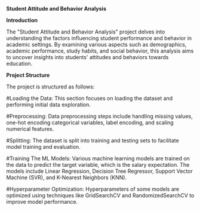 **Student Attitude and Behavior Analysis**


**Introduction**

The "Student Attitude and Behavior Analysis" project delves into understanding the factors influencing student performance and behavior in academic settings. By examining various aspects such as demographics, academic performance, study habits, and social behavior, this analysis aims to uncover insights into students' attitudes and behaviors towards education.

**Project Structure**

The project is structured as follows:

#Loading the Data: This section focuses on loading the dataset and performing initial data exploration.

#Preprocessing: Data preprocessing steps include handling missing values, one-hot encoding categorical variables, label encoding, and scaling numerical features.

#Splitting: The dataset is split into training and testing sets to facilitate model training and evaluation.

#Training The ML Models: Various machine learning models are trained on the data to predict the target variable, which is the salary expectation. The models include Linear Regression, Decision Tree Regressor, Support Vector Machine (SVR), and K-Nearest Neighbors (KNN).

#Hyperparameter Optimization: Hyperparameters of some models are optimized using techniques like GridSearchCV and RandomizedSearchCV to improve model performance.
